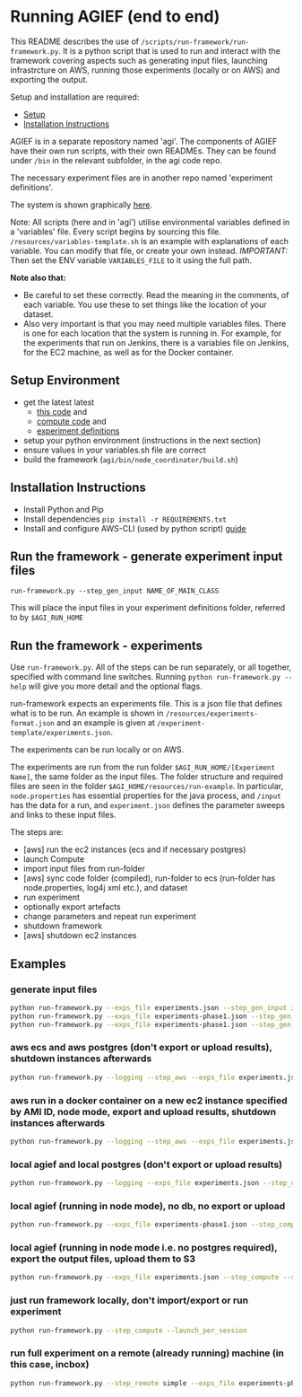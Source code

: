 # Running AGIEF (end to end)

This README describes the use of  ```/scripts/run-framework/run-framework.py```.
It is a python script that is used to run and interact with the framework covering aspects such as generating input files, launching infrastrcture on AWS, running those experiments (locally or on AWS) and exporting the output. 

Setup and installation are required:
- [Setup](#markdown-header-setup)
- [Installation Instructions](#markdown-header-intallation-instructions)

AGIEF is in a separate repository named 'agi'. The components of AGIEF have their own run scripts, with their own READMEs. They can be found under ```/bin``` in the relevant subfolder, in the agi code repo.

The necessary experiment files are in another repo named 'experiment definitions'.

The system is shown graphically [here](https://docs.google.com/drawings/d/1zBIRn2o5c29C8w1IUUh38syWOqL4EiedtEpPHkgxDko/edit).

Note: All scripts (here and in 'agi') utilise environmental variables defined in a 'variables' file. Every script begins by sourcing this file. ```/resources/variables-template.sh``` is an example with explanations of each variable. You can modify that file, or create your own instead. 
*IMPORTANT:* Then set the ENV variable ```VARIABLES_FILE``` to it using the full path.

**Note also that:** 

* Be careful to set these correctly. Read the meaning in the comments, of each variable. You use these to set things like the location of your dataset.
* Also very important is that you may need multiple variables files. There is one for each location that the system is running in. For example, for the experiments that run on Jenkins, there is a variables file on Jenkins, for the EC2 machine, as well as for the Docker container.


## Setup Environment
- get the latest latest
	- [this code](https://github.com/ProjectAGI/run-framework) and 
	- [compute code](https://github.com/ProjectAGI/agi) and 
	- [experiment definitions](https://github.com/ProjectAGI/experiment-definitions)
- setup your python environment (instructions in the next section)
- ensure values in your variables.sh file are correct
- build the framework (```agi/bin/node_coordinator/build.sh```)


## Installation Instructions
- Install Python and Pip
- Install dependencies
```pip install -r REQUIREMENTS.txt```
- Install and configure AWS-CLI (used by python script) [guide](http://docs.aws.amazon.com/cli/latest/userguide/installing.html)


## Run the framework - generate experiment input files
```run-framework.py --step_gen_input NAME_OF_MAIN_CLASS```

This will place the input files in your experiment definitions folder, referred to by ```$AGI_RUN_HOME```


## Run the framework - experiments
Use ```run-framework.py```. All of the steps can be run separately, or all together, specified with command line switches. Running ```python run-framework.py --help``` will give you more detail and the optional flags. 

run-framework expects an experiments file. This is a json file that defines what is to be run. An example is shown in ```/resources/experiments-format.json``` and an example is given at ```/experiment-template/experiments.json```.

The experiments can be run locally or on AWS. 

The experiments are run from the run folder ```$AGI_RUN_HOME/[Experiment Name]```, the same folder as the input files. The folder structure and required files are seen in the folder ```$AGI_HOME/resources/run-example```. In particular, ```node.properties``` has essential properties for the java process, and ```/input``` has the data for a run, and ```experiment.json``` defines the parameter sweeps and links to these input files.


The steps are:

- [aws] run the ec2 instances (ecs and if necessary postgres)
- launch Compute
- import input files from run-folder
- [aws] sync code folder (compiled), run-folder to ecs (run-folder has node.properties, log4j xml etc.), and dataset
- run experiment
- optionally export artefacts
- change parameters and repeat run experiment
- shutdown framework
- [aws] shutdown ec2 instances


## Examples

### generate input files
```sh
python run-framework.py --exps_file experiments.json --step_gen_input io.agi.framework.demo.mnist.DeepMNISTDemo
python run-framework.py --exps_file experiments-phase1.json --step_gen_input io.agi.framework.demo.papers.KSparseDemo
python run-framework.py --exps_file experiments-phase1.json --step_gen_input io.agi.framework.demo.papers.ClassifyFeaturesDemo
```

### aws ecs and aws postgres (don't export or upload results), shutdown instances afterwards
```sh
python run-framework.py --logging --step_aws --exps_file experiments.json --step_sync --step_agief --step_shutdown --instanceid i-06d6a791 --port 8491 --pg_instance i-b1d1bd33 --task_name mnist-spatial-task:8 --ec2_keypath /$HOME/.ssh/ecs-key.pem
```

### aws run in a docker container on a new ec2 instance specified by AMI ID, node mode, export and upload results, shutdown instances afterwards
```sh
python run-framework.py --logging --step_aws --exps_file experiments.json --step_sync --step_compute --step_shutdown --step_export --step_upload --amiid ami-17211d74 --ami_ram 12 --port 8491 --ec2_keypath ~/.ssh/nextpair.pem
```

### local agief and local postgres (don't export or upload results)
```sh
python run-framework.py --logging --exps_file experiments.json --step_compute --host localhost --port 8491 --pg_instance localhost
```

### local agief (running in node mode), no db, no export or upload
```sh
python run-framework.py --exps_file experiments-phase1.json --step_compute
```

### local agief (running in node mode i.e. no postgres required), export the output files, upload them to S3
```sh
python run-framework.py --exps_file experiments.json --step_compute --step_export --step_upload --host localhost --port 8491
```

### just run framework locally, don't import/export or run experiment
```sh
python run-framework.py --step_compute --launch_per_session
```

### run full experiment on a remote (already running) machine (in this case, incbox)
```sh
python run-framework.py --step_remote simple --exps_file experiments-phase1.json --step_sync --step_compute --step_export_compute --step_upload --user incubator --host box.x.agi.io --port 8491 --ssh_keypath .ssh/inc-box --remote_variables_file /home/incubator/agief-project/variables/variables-incbox.sh
```
